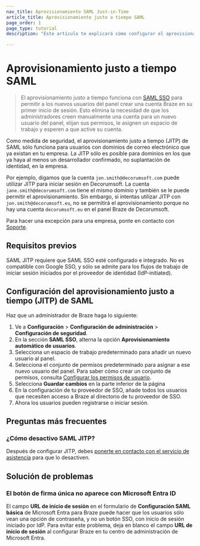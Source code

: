 ```yaml
---
nav_title: Aprovisionamiento SAML Just-in-Time
article_title: Aprovisionamiento justo a tiempo SAML
page_order: 1
page_type: tutorial
description: "Este artículo te explicará cómo configurar el aprovisionamiento justo a tiempo SAML para que los nuevos usuarios del panel puedan crear una cuenta Braze en su primer inicio de sesión." 

---
```


# Aprovisionamiento justo a tiempo SAML 

> El aprovisionamiento justo a tiempo funciona con [SAML SSO]({{site.baseurl}}/user_guide/administrative/access_braze/single_sign_on/set_up/) para permitir a los nuevos usuarios del panel crear una cuenta Braze en su primer inicio de sesión. Esto elimina la necesidad de que los administradores creen manualmente una cuenta para un nuevo usuario del panel, elijan sus permisos, le asignen un espacio de trabajo y esperen a que active su cuenta.

Como medida de seguridad, el aprovisionamiento justo a tiempo (JITP) de SAML sólo funciona para usuarios con dominios de correo electrónico que ya existan en tu empresa. La JITP sólo es posible para dominios en los que ya haya al menos un desarrollador confirmado, no suplantación de identidad, en la empresa. 

Por ejemplo, digamos que la cuenta ```jon.smith@decorumsoft.com``` puede utilizar JITP para iniciar sesión en Decorumsoft. La cuenta ```jane.smith@decorumsoft.com``` tiene el mismo dominio y también se le puede permitir el aprovisionamiento. Sin embargo, si intentas utilizar JITP con ```jon.smith@decorumsoft.eu```, no se permitirá el aprovisionamiento porque no hay una cuenta ```decorumsoft.eu``` en el panel Braze de Decorumsoft. 

Para hacer una excepción para una empresa, ponte en contacto con [Soporte]({{site.baseurl}}/braze_support/).

## Requisitos previos

SAML JITP requiere que SAML SSO esté configurado e integrado. No es compatible con Google SSO, y sólo se admite para los flujos de trabajo de iniciar sesión iniciados por el proveedor de identidad (IdP-initiated).

## Configuración del aprovisionamiento justo a tiempo (JITP) de SAML

Haz que un administrador de Braze haga lo siguiente:

1. Ve a **Configuración** > **Configuración de administración** > **Configuración de seguridad**.
2. En la sección **SAML SSO**, alterna la opción **Aprovisionamiento automático de usuarios**.
3. Selecciona un espacio de trabajo predeterminado para añadir un nuevo usuario al panel.
4. Selecciona el conjunto de permisos predeterminado para asignar a ese nuevo usuario del panel. Para saber cómo crear un conjunto de permisos, consulta [Configurar los permisos de usuario]({{site.baseurl}}/user_guide/administrative/app_settings/manage_your_braze_users/user_permissions/).
6. Selecciona **Guardar cambios** en la parte inferior de la página
7. En la configuración de tu proveedor de SSO, añade todos los usuarios que necesiten acceso a Braze al directorio de tu proveedor de SSO.
8. Ahora los usuarios pueden registrarse o iniciar sesión.

## Preguntas más frecuentes

### ¿Cómo desactivo SAML JITP?

Después de configurar JITP, debes [ponerte en contacto con el servicio de asistencia]({{site.baseurl}}/braze_support/) para que lo desactiven.

## Solución de problemas

### El botón de firma única no aparece con Microsoft Entra ID

El campo **URL de inicio de sesión** en el formulario de **Configuración SAML básica** de Microsoft Entra para Braze puede hacer que los usuarios sólo vean una opción de contraseña, y no un botón SSO, con inicio de sesión iniciado por IdP. Para evitar este problema, deja en blanco el campo **URL de inicio de sesión** al configurar Braze en tu centro de administración de Microsoft Entra.
